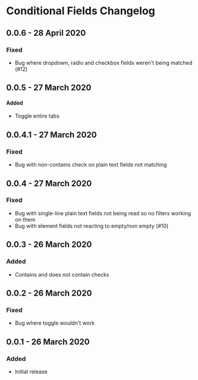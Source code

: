 # Conditional Fields Changelog

## 0.0.6 - 28 April 2020
### Fixed
- Bug where dropdown, radio and checkbox fields weren't being matched (#12)

## 0.0.5 - 27 March 2020
#### Added
- Toggle entire tabs

## 0.0.4.1 - 27 March 2020
### Fixed
- Bug with non-contains check on plain text fields not matching

## 0.0.4 - 27 March 2020
### Fixed
- Bug with single-line plain text fields not being read so no filters working on them
- Bug with element fields not reacting to empty/non empty (#10)

## 0.0.3 - 26 March 2020
### Added
- Contains and does not contain checks

## 0.0.2 - 26 March 2020
### Fixed
- Bug where toggle wouldn't work

## 0.0.1 - 26 March 2020
### Added
- Initial release
